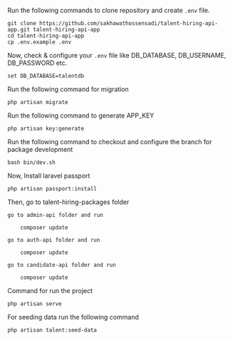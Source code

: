 Run the following commands to clone repository and create `.env` file.

    git clone https://github.com/sakhawathossensadi/talent-hiring-api-app.git talent-hiring-api-app
    cd talent-hiring-api-app
    cp .env.example .env

Now, check & configure your `.env` file like DB_DATABASE, DB_USERNAME, DB_PASSWORD etc.

    set DB_DATABASE=talentdb

Run the following command for migration

    php artisan migrate

Run the following command to generate APP_KEY

    php artisan key:generate

Run the following command to checkout and configure the branch for package development

    bash bin/dev.sh

Now, Install laravel passport

    php artisan passport:install

Then, go to talent-hiring-packages folder

    go to admin-api folder and run

        composer update

    go to auth-api folder and run

        composer update

    go to candidate-api folder and run

        composer update

Command for run the project

    php artisan serve

For seeding data run the following command

    php artisan talent:seed-data
